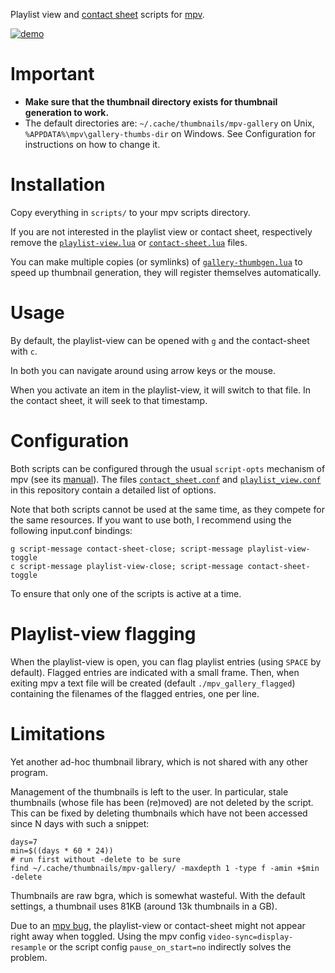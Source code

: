 Playlist view and [contact sheet](https://en.wikipedia.org/wiki/Contact_print) scripts for [mpv](https://github.com/mpv-player/mpv).

[![demo](https://i.vimeocdn.com/video/811681643.jpg)](https://vimeo.com/358137972)

# Important

* **Make sure that the thumbnail directory exists for thumbnail generation to work.**
* The default directories are: `~/.cache/thumbnails/mpv-gallery` on Unix, `%APPDATA%\mpv\gallery-thumbs-dir` on Windows. See Configuration for instructions on how to change it.

# Installation

Copy everything in `scripts/` to your mpv scripts directory.

If you are not interested in the playlist view or contact sheet, respectively remove the [`playlist-view.lua`](scripts/playlist-view.lua) or [`contact-sheet.lua`](scripts/contact-sheet.lua) files.

You can make multiple copies (or symlinks) of [`gallery-thumbgen.lua`](scripts/gallery-thumbgen.lua) to speed up thumbnail generation, they will register themselves automatically.

# Usage

By default, the playlist-view can be opened with `g` and the contact-sheet with `c`.

In both you can navigate around using arrow keys or the mouse.

When you activate an item in the playlist-view, it will switch to that file. In the contact sheet, it will seek to that timestamp.

# Configuration

Both scripts can be configured through the usual `script-opts` mechanism of mpv (see its [manual](https://mpv.io/manual/master/#files)). The files [`contact_sheet.conf`](script-opts/contact_sheet.conf) and [`playlist_view.conf`](script-opts/playlist_view.conf) in this repository contain a detailed list of options.

Note that both scripts cannot be used at the same time, as they compete for the same resources. If you want to use both, I recommend using the following input.conf bindings:
```
g script-message contact-sheet-close; script-message playlist-view-toggle
c script-message playlist-view-close; script-message contact-sheet-toggle
```
To ensure that only one of the scripts is active at a time.

# Playlist-view flagging

When the playlist-view is open, you can flag playlist entries (using `SPACE` by default). Flagged entries are indicated with a small frame. Then, when exiting mpv a text file will be created (default `./mpv_gallery_flagged`) containing the filenames of the flagged entries, one per line.

# Limitations

Yet another ad-hoc thumbnail library, which is not shared with any other program.

Management of the thumbnails is left to the user. In particular, stale thumbnails (whose file has been (re)moved) are not deleted by the script. This can be fixed by deleting thumbnails which have not been accessed since N days with such a snippet:
```
days=7
min=$((days * 60 * 24))
# run first without -delete to be sure
find ~/.cache/thumbnails/mpv-gallery/ -maxdepth 1 -type f -amin +$min -delete
```

Thumbnails are raw bgra, which is somewhat wasteful. With the default settings, a thumbnail uses 81KB (around 13k thumbnails in a GB).

Due to an [mpv bug](https://github.com/mpv-player/mpv/issues/8350), the playlist-view or contact-sheet might not appear right away when toggled. Using the mpv config `video-sync=display-resample` or the script config `pause_on_start=no` indirectly solves the problem.
